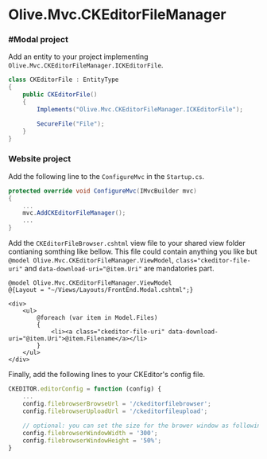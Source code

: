 ﻿# Olive.Mvc.CKEditorFileManager

### #Modal project
Add an entity to your project implementing `Olive.Mvc.CKEditorFileManager.ICKEditorFile`.
```c#
class CKEditorFile : EntityType
{
    public CKEditorFile()
    {
        Implements("Olive.Mvc.CKEditorFileManager.ICKEditorFile");

        SecureFile("File");
    }
}
```

### Website project
Add the following line to the `ConfigureMvc` in the `Startup.cs`.
```C#
protected override void ConfigureMvc(IMvcBuilder mvc)
{
    ...
    mvc.AddCKEditorFileManager();
    ...
}
```

Add the `CKEditorFileBrowser.cshtml` view file to your shared view folder contianing somthing like bellow. This file could contain anything you like but `@model Olive.Mvc.CKEditorFileManager.ViewModel`, `class="ckeditor-file-uri"` and `data-download-uri="@item.Uri"` are mandatories part.
```cshtml
@model Olive.Mvc.CKEditorFileManager.ViewModel
@{Layout = "~/Views/Layouts/FrontEnd.Modal.cshtml";}

<div>
    <ul>
        @foreach (var item in Model.Files)
        {
            <li><a class="ckeditor-file-uri" data-download-uri="@item.Uri">@item.Filename</a></li>
        }
    </ul>
</div>
```

Finally, add the following lines to your CKEditor's config file.
```js
CKEDITOR.editorConfig = function (config) {
    ...
    config.filebrowserBrowseUrl = '/ckeditorfilebrowser';
    config.filebrowserUploadUrl = '/ckeditorfileupload';
    
    // optional: you can set the size for the brower window as following.
    config.filebrowserWindowWidth = '300';
    config.filebrowserWindowHeight = '50%';
}
```
